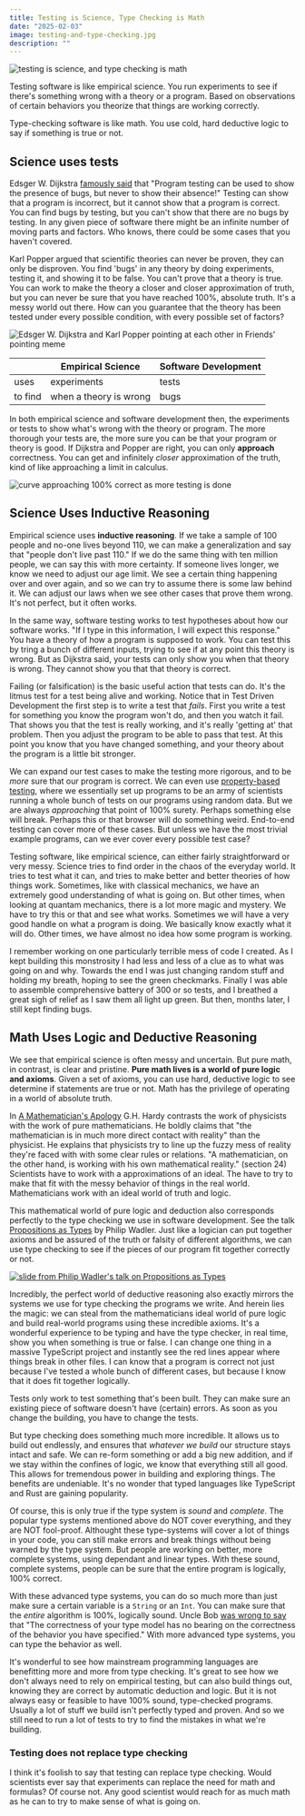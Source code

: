 ```yaml
---
title: Testing is Science, Type Checking is Math
date: "2025-02-03"
image: testing-and-type-checking.jpg
description: ""
---
```


![testing is science, and type checking is math](./testing-and-type-checking.jpg)

Testing software is like empirical science. You run experiments to see if there's something wrong with a theory or a program. Based on observations of certain behaviors you theorize that things are working correctly.

Type-checking software is like math. You use cold, hard deductive logic to say if something is true or not.

## Science uses tests

Edsger W. Dijkstra [famously said](https://www.goodreads.com/quotes/506689-program-testing-can-be-used-to-show-the-presence-of) that "Program testing can be used to show the presence of bugs, but never to show their absence!" Testing can show that a program is incorrect, but it cannot show that a program is correct. You can find bugs by testing, but you can't show that there are no bugs by testing. In any given piece of software there might be an infinite number of moving parts and factors. Who knows, there could be some cases that you haven't covered.

Karl Popper argued that scientific theories can never be proven, they can only be disproven. You find 'bugs' in any theory by doing experiments, testing it, and showing it to be false. You can't prove that a theory is true. You can work to make the theory a closer and closer approximation of truth, but you can never be sure that you have reached 100%, absolute truth. It's a messy world out there. How can you guarantee that the theory has been tested under every possible condition, with every possible set of factors?

![Edsger W. Dijkstra and Karl Popper pointing at each other in Friends' pointing meme](./pointing-meme.jpg)

<table>
  <thead>
    <tr>
      <th></th>
      <th>Empirical Science</th>
      <th>Software Development</th>
    </tr>
  </thead>
  <tbody>
    <tr>
      <td>uses</td>
      <td>experiments</td>
      <td>tests</td>
    </tr>
    <tr>
      <td>to find</td>
      <td>when a theory is wrong</td>
      <td>bugs</td>
    </tr>
  </tbody>
</table>

In both empirical science and software development then, the experiments or tests to show what's wrong with the theory or program. The more thorough your tests are, the more sure you can be that your program or theory is good. If Dijkstra and Popper are right, you can only **approach** correctness. You can get and infinitely _closer_ approximation of the truth, kind of like approaching a limit in calculus.

![curve approaching 100% correct as more testing is done](./correctness-curve.jpg)

## Science Uses Inductive Reasoning

Empirical science uses **inductive reasoning**. If we take a sample of 100 people and no-one lives beyond 110, we can make a generalization and say that "people don't live past 110." If we do the same thing with ten million people, we can say this with more certainty. If someone lives longer, we know we need to adjust our age limit. We see a certain thing happening over and over again, and so we can try to assume there is some law behind it. We can adjust our laws when we see other cases that prove them wrong. It's not perfect, but it often works.

In the same way, software testing works to test hypotheses about how our software works. "If I type in this information, I will expect this response." You have a theory of how a program is supposed to work. You can test this by tring a bunch of different inputs, trying to see if at any point this theory is wrong. But as Dijkstra said, your tests can only show you when that theory is wrong. They cannot show you that that theory is correct.

Failing (or falsification) is the basic useful action that tests can do. It's the litmus test for a test being alive and working. Notice that in Test Driven Development the first step is to write a test that _fails_. First you write a test for something you know the program won't do, and then you watch it fail. That shows you that the test is really working, and it's really 'getting at' that problem. Then you adjust the program to be able to pass that test. At this point you know that you have changed something, and your theory about the program is a little bit stronger.

We can expand our test cases to make the testing more rigorous, and to be _more_ sure that our program is correct. We can even use [property-based testing](https://www.teach.cs.toronto.edu/~csc148h/notes/testing/hypothesis.html), where we essentially set up programs to be an army of scientists running a whole bunch of tests on our programs using random data. But we are always _approaching_ that point of 100% surety. Perhaps something else will break. Perhaps this or that browser will do something weird. End-to-end testing can cover more of these cases. But unless we have the most trivial example programs, can we ever cover every possible test case?

Testing software, like empirical science, can either fairly straightforward or very messy. Science tries to find order in the chaos of the everyday world. It tries to test what it can, and tries to make better and better theories of how things work. Sometimes, like with classical mechanics, we have an extremely good understanding of what is going on. But other times, when looking at quantam mechanics, there is a lot more magic and mystery. We have to try this or that and see what works. Sometimes we will have a very good handle on what a program is doing. We basically know exactly what it will do. Other times, we have almost no idea how some program is working.

I remember working on one particularly terrible mess of code I created. As I kept building this monstrosity I had less and less of a clue as to what was going on and why. Towards the end I was just changing random stuff and holding my breath, hoping to see the green checkmarks. Finally I was able to assemble comprehensive battery of 300 or so tests, and I breathed a great sigh of relief as I saw them all light up green. But then, months later, I still kept finding bugs.

## Math Uses Logic and Deductive Reasoning

We see that empirical science is often messy and uncertain. But pure math, in contrast, is clear and pristine. **Pure math lives is a world of pure logic and axioms**. Given a set of axioms, you can use hard, deductive logic to see determine if statements are true or not. Math has the privilege of operating in a world of absolute truth.

In [A Mathematician's Apology](https://en.wikipedia.org/wiki/A_Mathematician%27s_Apology) G.H. Hardy contrasts the work of physicists with the work of pure mathematicians. He boldly claims that "the mathematician is in much more direct contact with reality" than the physicist. He explains that physicists try to line up the fuzzy mess of reality they're faced with with some clear rules or relations. "A mathematician, on the other hand, is working with his own mathematical reality." (section 24) Scientists have to work with a approximations of an ideal. The have to try to make that fit with the messy behavior of things in the real world. Mathematicians work with an ideal world of truth and logic.

This mathematical world of pure logic and deduction also corresponds perfectly to the type checking we use in software development. See the talk [Propositions as Types](https://www.youtube.com/watch?v=IOiZatlZtGU) by Philip Wadler. Just like a logician can put together axioms and be assured of the truth or falsity of different algorithms, we can use type checking to see if the pieces of our program fit together correctly or not.

[![slide from Philip Wadler's talk on Propositions as Types](./deduction-slide.png)](https://www.youtube.com/watch?v=IOiZatlZtGU)

Incredibly, the perfect world of deductive reasoning also exactly mirrors the systems we use for type checking the programs we write. And herein lies the magic: we can steal from the mathematicians ideal world of pure logic and build real-world programs using these incredible axioms. It's a wonderful experience to be typing and have the type checker, in real time, show you when something is true or false. I can change one thing in a massive TypeScript project and instantly see the red lines appear where things break in other files. I can know that a program is correct not just because I've tested a whole bunch of different cases, but because I know that it does fit together logically.

Tests only work to test something that's been built. They can make sure an existing piece of software doesn't have (certain) errors. As soon as you change the building, you have to change the tests.

But type checking does something much more incredible. It allows us to build out endlessly, and ensures that _whatever we build_ our structure stays intact and safe. We can re-form something or add a big new addition, and if we stay within the confines of logic, we know that everything still all good. This allows for tremendous power in building and exploring things. The benefits are undeniable. It's no wonder that typed languages like TypeScript and Rust are gaining popularity.

Of course, this is only true if the type system is _sound_ and _complete_. The popular type systems mentioned above do NOT cover everything, and they are NOT fool-proof. Althought these type-systems will cover a lot of things in your code, you can still make errors and break things without being warned by the type system. But people are working on better, more complete systems, using dependant and linear types. With these sound, complete systems, people can be sure that the entire program is logically, 100% correct.

With these advanced type systems, you can do so much more than just make sure a certain variable is a `String` or an `Int`. You can make sure that the _entire_ algorithm is 100%, logically sound. Uncle Bob [was wrong to say](https://blog.cleancoder.com/uncle-bob/2017/01/13/TypesAndTests.html#:~:text=The%20correctness%20of%20your%20type%20model%20has%20no%20bearing%20on%20the%20correctness%20of%20the%20behavior%20you%20have%20specified.) that "The correctness of your type model has no bearing on the correctness of the behavior you have specified." With more advanced type systems, you can type the behavior as well.

It's wonderful to see how mainstream programming languages are benefitting more and more from type checking. It's great to see how we don't always need to rely on empirical testing, but can also build things out, knowing they are correct by automatic deduction and logic. But it is not always easy or feasible to have 100% sound, type-checked programs. Usually a lot of stuff we build isn't perfectly typed and proven. And so we still need to run a lot of tests to try to find the mistakes in what we're building.

### Testing does not replace type checking

I think it's foolish to say that testing can replace type checking. Would scientists ever say that experiments can replace the need for math and formulas? Of course not. Any good scientist would reach for as much math as he can to try to make sense of what is going on.
